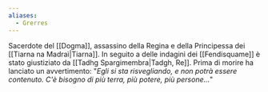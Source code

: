 ```yaml
---
aliases:
  - Grerres
---
```


Sacerdote del [[Dogma]], assassino della Regina e della Principessa dei [[Tiarna na Madraì|Tiarna]]. In seguito a delle indagini dei [[Fendisquame]] è stato giustiziato da [[Tadhg Spargimembra|Tadgh, Re]]. 
Prima di morire ha lanciato un avvertimento: "*Egli si sta risvegliando, e non potrà essere contenuto. C'è bisogno di più terra, più potere, più persone...*"
